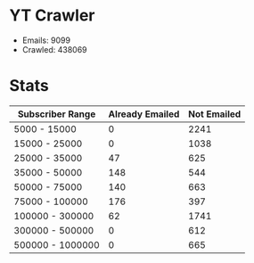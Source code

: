 # YT Crawler
- Emails: 9099
- Crawled: 438069

# Stats
| Subscriber Range  | Already Emailed | Not Emailed |
|-------|-------|-------|
| 5000 - 15000 | 0 | 2241 |
| 15000 - 25000 | 0 | 1038 |
| 25000 - 35000 | 47 | 625 |
| 35000 - 50000 | 148 | 544 |
| 50000 - 75000 | 140 | 663 |
| 75000 - 100000 | 176 | 397 |
| 100000 - 300000 | 62 | 1741 |
| 300000 - 500000 | 0 | 612 |
| 500000 - 1000000 | 0 | 665 |
